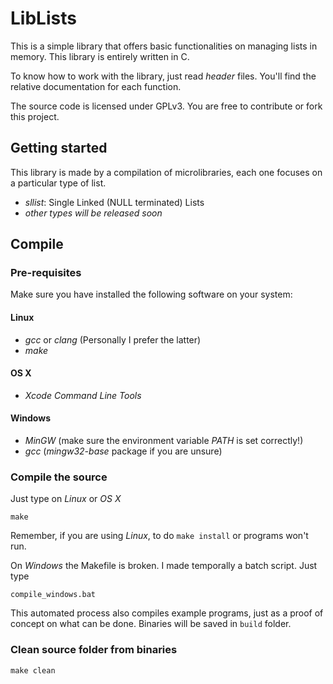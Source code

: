 # LibLists

This is a simple library that offers basic functionalities on managing lists in
memory. This library is entirely written in C.

To know how to work with the library, just read *header* files. You'll find the
relative documentation for each function.

The source code is licensed under GPLv3. You are free to contribute or fork this
project.

## Getting started

This library is made by a compilation of microlibraries, each one focuses on a
particular type of list.

- _sllist_: Single Linked (NULL terminated) Lists
- _other types will be released soon_

## Compile

### Pre-requisites
Make sure you have installed the following software on your system:

#### Linux
- _gcc_ or _clang_ (Personally I prefer the latter)
- _make_

#### OS X
- _Xcode Command Line Tools_

#### Windows
- _MinGW_ (make sure the environment variable *PATH* is set correctly!)
- _gcc_ (_mingw32-base_ package if you are unsure)

### Compile the source
Just type on _Linux_ or _OS X_

```Shell
make
```

Remember, if you are using _Linux_, to do ```make install``` or programs won't
run.

On _Windows_ the Makefile is broken. I made temporally a batch
script. Just type
```Shell
compile_windows.bat
```

This automated process also compiles example programs, just as a proof of
concept on what can be done. Binaries will be saved in ```build``` folder.

### Clean source folder from binaries
```Shell
make clean
```